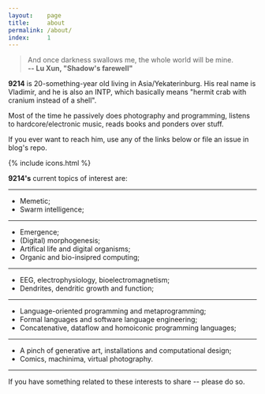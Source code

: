 ```yaml
---
layout:    page
title:     about
permalink: /about/
index:     1
---
```


> And once darkness swallows me, the whole world will be mine. <br> 
**-- Lu Xun, "Shadow's farewell"**

**9214** is 20-something-year old living in Asia/Yekaterinburg. His real name is Vladimir, and he is also an INTP, which basically means "hermit crab with cranium instead of a shell". 

Most of the time he passively does photography and programming, listens to hardcore/electronic music, reads books and ponders over stuff.

If you ever want to reach him, use any of the links below or file an issue in blog's repo.

{% include icons.html %} <br>

**9214's** current topics of interest are:

---

- Memetic;
- Swarm intelligence;

---

- Emergence;
- (Digital) morphogenesis;
- Artifical life and digital organisms;
- Organic and bio-insipred computing;

---

- EEG, electrophysiology, bioelectromagnetism;
- Dendrites, dendritic growth and function;

---

- Language-oriented programming and metaprogramming;
- Formal languages and software language engineering;
- Concatenative, dataflow and homoiconic programming languages;

---

- A pinch of generative art, installations and computational design;
- Comics, machinima, virtual photography.

---

If you have something related to these interests to share -- please do so.
